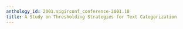 ```yaml
---
anthology_id: 2001.sigirconf_conference-2001.18
title: A Study on Thresholding Strategies for Text Categorization
---
```

